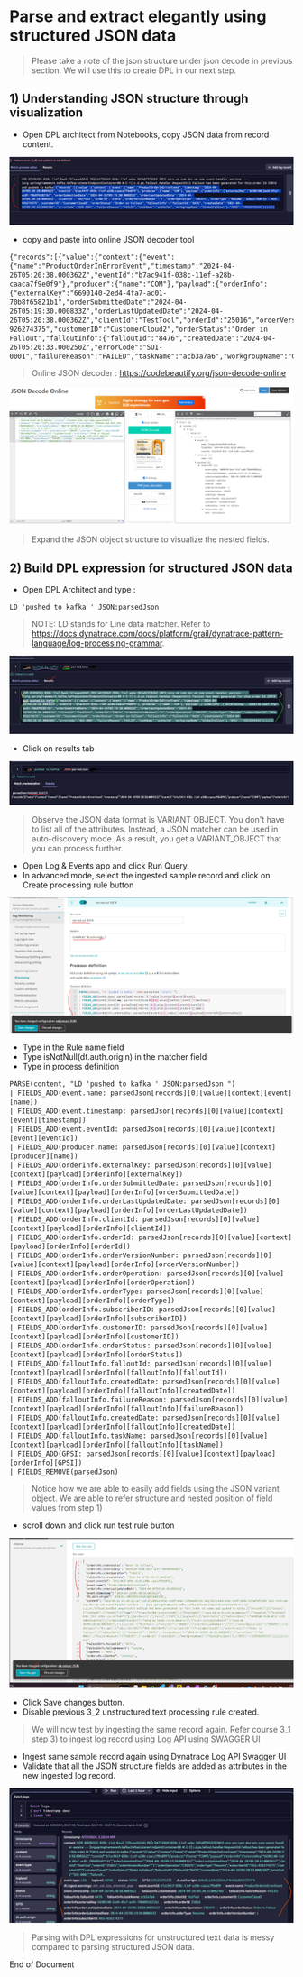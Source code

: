 # Parse and extract elegantly using structured JSON data 

> Please take a note of the json structure under json decode in previous section. We will use this to create DPL in our next step.

## 1) Understanding JSON structure through visualization
- Open DPL architect from Notebooks, copy JSON data from record content.

![JSONdata](https://github.com/hakansuku/D1APACTraining/blob/main/images/DPL/visualizeJSON.png?raw=true)

- copy and paste into online JSON decoder tool 

```
{"records":[{"value":{"context":{"event":{"name":"ProductOrderInErrorEvent","timestamp":"2024-04-26T05:20:38.000362Z","eventId":"b7ac941f-038c-11ef-a28b-caaca7f9e0f9"},"producer":{"name":"COM"},"payload":{"orderInfo":{"externalKey":"6690140-2ed4-4fa7-ac01-70b8f65821b1","orderSubmittedDate":"2024-04-26T05:19:30.000833Z","orderLastUpdatedDate":"2024-04-26T05:20:38.000362Z","clientId":"TestTool","orderId":"25016","orderVersionNumber":"1","orderOperation":"CREATE","orderType":"Resume","subscriberID":"REG-926274375","customerID":"CustomerCloud2","orderStatus":"Order in Fallout","falloutInfo":{"falloutId":"8476","createdDate":"2024-04-26T05:20:33.000250Z","errorCode":"SOI-0001","failureReason":"FAILED","taskName":"acb3a7a6","workgroupName":"GlobalFallout"},"GPSI":"19525295333"}}}}}]}
```

> Online JSON decoder : https://codebeautify.org/json-decode-online

![JSONdata](https://github.com/hakansuku/D1APACTraining/blob/main/images/DPL/visualJSON.png?raw=true)

> Expand the JSON object structure to visualize the nested fields.

## 2) Build DPL expression for structured JSON data

- Open DPL Architect and type :
```
LD 'pushed to kafka ' JSON:parsedJson
```

> NOTE: LD stands for	Line data matcher.  Refer to https://docs.dynatrace.com/docs/platform/grail/dynatrace-pattern-language/log-processing-grammar.

![JSONdata](https://github.com/hakansuku/D1APACTraining/blob/main/images/DPL/JSONvariantobject2.png?raw=true)

- Click on results tab

![JSONdata](https://github.com/hakansuku/D1APACTraining/blob/main/images/DPL/resultvariantobject2.png?raw=true)

> Observe the JSON data format is VARIANT OBJECT. You don't have to list all of the attributes. Instead, a JSON matcher can be used in auto-discovery mode. As a result, you get a VARIANT_OBJECT that you can process further.

- Open Log & Events app and click Run Query.
- In advanced mode, select the ingested sample record and click on Create processing rule button 

![JSONdata](https://github.com/hakansuku/D1APACTraining/blob/main/images/DPL/JSONmkrule.png?raw=true)

- Type in the Rule name field
- Type isNotNull(dt.auth.origin) in the matcher field
- Type in process definition

```
PARSE(content, "LD 'pushed to kafka ' JSON:parsedJson ")
| FIELDS_ADD(event.name: parsedJson[records][0][value][context][event][name])
| FIELDS_ADD(event.timestamp: parsedJson[records][0][value][context][event][timestamp])
| FIELDS_ADD(event.eventId: parsedJson[records][0][value][context][event][eventId])
| FIELDS_ADD(producer.name: parsedJson[records][0][value][context][producer][name])
| FIELDS_ADD(orderInfo.externalKey: parsedJson[records][0][value][context][payload][orderInfo][externalKey])
| FIELDS_ADD(orderInfo.orderSubmittedDate: parsedJson[records][0][value][context][payload][orderInfo][orderSubmittedDate])
| FIELDS_ADD(orderInfo.orderLastUpdatedDate: parsedJson[records][0][value][context][payload][orderInfo][orderLastUpdatedDate])
| FIELDS_ADD(orderInfo.clientId: parsedJson[records][0][value][context][payload][orderInfo][clientId])
| FIELDS_ADD(orderInfo.orderId: parsedJson[records][0][value][context][payload][orderInfo][orderId])
| FIELDS_ADD(orderInfo.orderVersionNumber: parsedJson[records][0][value][context][payload][orderInfo][orderVersionNumber])
| FIELDS_ADD(orderInfo.orderOperation: parsedJson[records][0][value][context][payload][orderInfo][orderOperation])
| FIELDS_ADD(orderInfo.orderType: parsedJson[records][0][value][context][payload][orderInfo][orderType])
| FIELDS_ADD(orderInfo.subscriberID: parsedJson[records][0][value][context][payload][orderInfo][subscriberID])
| FIELDS_ADD(orderInfo.customerID: parsedJson[records][0][value][context][payload][orderInfo][customerID])
| FIELDS_ADD(orderInfo.orderStatus: parsedJson[records][0][value][context][payload][orderInfo][orderStatus])
| FIELDS_ADD(falloutInfo.falloutId: parsedJson[records][0][value][context][payload][orderInfo][falloutInfo][falloutId])
| FIELDS_ADD(falloutInfo.createdDate: parsedJson[records][0][value][context][payload][orderInfo][falloutInfo][createdDate])
| FIELDS_ADD(falloutInfo.failureReason: parsedJson[records][0][value][context][payload][orderInfo][falloutInfo][failureReason])
| FIELDS_ADD(falloutInfo.createdDate: parsedJson[records][0][value][context][payload][orderInfo][falloutInfo][createdDate])
| FIELDS_ADD(falloutInfo.taskName: parsedJson[records][0][value][context][payload][orderInfo][falloutInfo][taskName])
| FIELDS_ADD(GPSI: parsedJson[records][0][value][context][payload][orderInfo][GPSI])
| FIELDS_REMOVE(parsedJson)
```
> Notice how we are able to easily add fields using the JSON variant object.  We are able to refer structure and nested position of field values from step 1)

- scroll down and click run test rule button
  
![JSONdata](https://github.com/hakansuku/D1APACTraining/blob/main/images/DPL/JSONtestrun123.png?raw=true)

- Click Save changes button.
- Disable previous 3_2 unstructured text processing rule created.

> We will now test by ingesting the same record again. Refer course 3_1 step 3) to ingest log record using Log API using SWAGGER UI

- Ingest same sample record again using Dynatrace Log API Swagger UI
- Validate that all the JSON structure fields are added as attributes in the new ingested log record.

![FINAL](https://github.com/hakansuku/D1APACTraining/blob/main/images/DPL/validatefinal.png?raw=true)

> Parsing with DPL expressions for unstructured text data is messy compared to parsing structured JSON data.

End of Document



